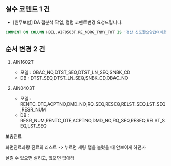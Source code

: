 


## 실수 코멘트 1 건

- [원무보험] DA 갭분석 작업, 컬럼 코멘트변경 요청드립니다.

```sql
COMMENT ON COLUMN HBIL.AIF0503T.RE_NDRG_TNMY_TOT IS '정산 신포괄요양급여비용 총액';
```



## 순서 변경 2 건
1. AIN1602T
    - 모델 : OBAC_NO,DTST_SEQ,DTST_LN_SEQ,SNBK_CD
    - DB : DTST_SEQ,DTST_LN_SEQ,SNBK_CD,OBAC_NO

2. AIN0403T
    - 모델 : RENTC_DTE,ACPTNO,DMD_NO,RQ_SEQ,RESEQ,RELST_SEQ,LST_SEQ,RESR_NUM
    - DB : RESR_NUM,RENTC_DTE,ACPTNO,DMD_NO,RQ_SEQ,RESEQ,RELST_SEQ,LST_SEQ



보충진료

화면진료과랑 진료의 리스트 -> 누르면 세팅
탭을 눌렀을 때 안보이게 하던가

살릴 수 있으면 살리고, 없으면 없애라




